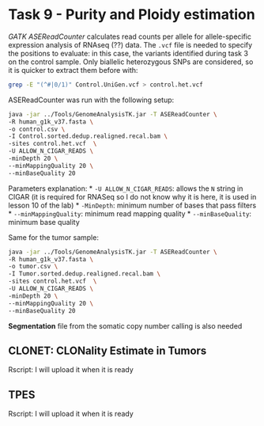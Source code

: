 Task 9 - Purity and Ploidy estimation
================

*GATK ASEReadCounter* calculates read counts per allele for
allele-specific expression analysis of RNAseq (??) data. The `.vcf` file
is needed to specify the positions to evaluate: in this case, the
variants identified during task 3 on the control sample. Only biallelic
heterozygous SNPs are considered, so it is quicker to extract them
before with:

``` bash
grep -E "(^#|0/1)" Control.UniGen.vcf > control.het.vcf
```

ASEReadCounter was run with the following setup:

``` bash
java -jar ../Tools/GenomeAnalysisTK.jar -T ASEReadCounter \
-R human_g1k_v37.fasta \
-o control.csv \
-I Control.sorted.dedup.realigned.recal.bam \
-sites control.het.vcf  \
-U ALLOW_N_CIGAR_READS \
-minDepth 20 \
--minMappingQuality 20 \
--minBaseQuality 20
```

Parameters explanation: \* `-U ALLOW_N_CIGAR_READS`: allows the `N`
string in CIGAR (it is required for RNASeq so I do not know why it is
here, it is used in lesson 10 of the lab) \* `-MinDepth`: minimum number
of bases that pass filters \* `--minMappingQuality`: minimum read
mapping quality \* `--minBaseQuality`: minimum base quality

Same for the tumor sample:

``` bash
java -jar ../Tools/GenomeAnalysisTK.jar -T ASEReadCounter \
-R human_g1k_v37.fasta \
-o tumor.csv \
-I Tumor.sorted.dedup.realigned.recal.bam \
-sites control.het.vcf  \
-U ALLOW_N_CIGAR_READS \
-minDepth 20 \
--minMappingQuality 20 \
--minBaseQuality 20
```

**Segmentation** file from the somatic copy number calling is also
needed

## CLONET: CLONality Estimate in Tumors

Rscript: I will upload it when it is ready

## TPES

Rscript: I will upload it when it is ready
